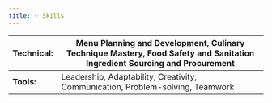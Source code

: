 ```yaml
---
title: ✨ Skills
---
```

| Technical: | Menu Planning and Development, Culinary Technique Mastery, Food Safety and Sanitation Ingredient Sourcing and Procurement |
|-|-|
| **Tools:** | Leadership, Adaptability, Creativity, Communication, Problem-solving, Teamwork |